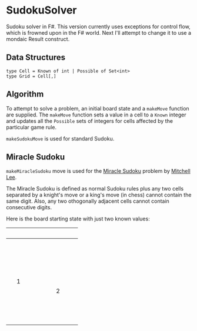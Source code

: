 # SudokuSolver
Sudoku solver in F#. This version currently uses exceptions for control flow, which is frowned upon in the F# world. Next I'll attempt to change it to use a mondaic Result construct.

## Data Structures

```
type Cell = Known of int | Possible of Set<int>
type Grid = Cell[,]
```

## Algorithm

To attempt to solve a problem, an initial board state and a `makeMove` function are supplied. The `makeMove` function sets a value in a cell to a `Known` integer and updates all the `Possible` sets of integers for cells affected by the particular game rule.

`makeSudokuMove` is used for standard Sudoku.

## Miracle Sudoku

`makeMiracleSudoku` move is used for the [Miracle Sudoku](https://www.youtube.com/watch?v=yKf9aUIxdb4) problem by [Mitchell Lee](https://www.theguardian.com/science/2020/may/18/can-you-solve-it-sudoku-as-spectator-sport-is-unlikely-lockdown-hit).

The Miracle Sudoku is defined as normal Sudoku rules plus any two cells separated by a knight's move or a king's move (in chess) cannot contain the same digit. Also, any two othogonally adjacent cells cannot contain consecutive digits.

Here is the board starting state with just two known values:

| &nbsp; | &nbsp; | &nbsp; | &nbsp; | &nbsp; | &nbsp; | &nbsp; | &nbsp; | &nbsp; |
|---|---|---|---|---|---|---|---|---|
| &nbsp; | &nbsp; | &nbsp; | &nbsp; | &nbsp; | &nbsp; | &nbsp; | &nbsp; | &nbsp; |
| &nbsp; | &nbsp; | &nbsp; | &nbsp; | &nbsp; | &nbsp; | &nbsp; | &nbsp; | &nbsp; |
| &nbsp; | &nbsp; | &nbsp; | &nbsp; | &nbsp; | &nbsp; | &nbsp; | &nbsp; | &nbsp; |
| &nbsp; | &nbsp; | &nbsp; | &nbsp; | &nbsp; | &nbsp; | &nbsp; | &nbsp; | &nbsp; |
| &nbsp; | 1 | &nbsp; | &nbsp; | &nbsp; | &nbsp; | &nbsp; | &nbsp; | &nbsp; |
| &nbsp; | &nbsp; | &nbsp; | &nbsp; | &nbsp; | &nbsp; | 2 | &nbsp; | &nbsp; |
| &nbsp; | &nbsp; | &nbsp; | &nbsp; | &nbsp; | &nbsp; | &nbsp; | &nbsp; | &nbsp; |
| &nbsp; | &nbsp; | &nbsp; | &nbsp; | &nbsp; | &nbsp; | &nbsp; | &nbsp; | &nbsp; |
| &nbsp; | &nbsp; | &nbsp; | &nbsp; | &nbsp; | &nbsp; | &nbsp; | &nbsp; | &nbsp; |

